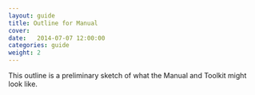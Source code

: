 ```yaml
---
layout: guide
title: Outline for Manual
cover: 
date:   2014-07-07 12:00:00
categories: guide
weight: 2
---
```


This outline is a preliminary sketch of what the Manual and Toolkit might look like.
